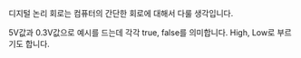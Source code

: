 디지털 논리 회로는 컴퓨터의 간단한 회로에 대해서 다룰 생각입니다.

5V값과 0.3V값으로 예시를 드는데 각각 true, false를 의미합니다.
High, Low로 부르기도 합니다.
